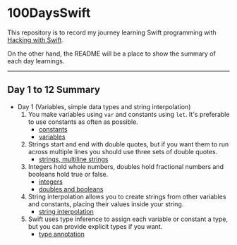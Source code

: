 # 100DaysSwift

This repository is to record my journey learning Swift programming with [Hacking with Swift](https://www.hackingwithswift.com/100).

On the other hand, the README will be a place to show the summary of each day learnings.

---

## Day 1 to 12 Summary

- Day 1 (Variables, simple data types and string interpolation)
    1. You make variables using `var` and constants using `let`. It's preferable to use constants as often as possible.
        - [constants](https://github.com/mofodox/100DaysOfSwift/tree/main/constants.playground)
        - [variables](https://github.com/mofodox/100DaysOfSwift/tree/main/variables.playground)
    2. Strings start and end with double quotes, but if you want them to run across multiple lines you should use three sets of double quotes.
        - [strings, multiline strings](https://github.com/mofodox/100DaysOfSwift/tree/main/strings-integers.playground)
    3. Integers hold whole numbers, doubles hold fractional numbers and booleans hold true or false.
        - [integers](https://github.com/mofodox/100DaysOfSwift/tree/main/strings-integers.playground)
        - [doubles and booleans](https://github.com/mofodox/100DaysOfSwift/tree/main/doubles-booleans.playground)
    4. String interpolation allows you to create strings from other variables and constants, placing their values inside your string.
        - [string interpolation](https://github.com/mofodox/100DaysOfSwift/tree/main/strings-integers.playground)
    5. Swift uses type inference to assign each variable or constant a type, but you can provide explicit types if you want.
        - [type annotation](https://github.com/mofodox/100DaysOfSwift/tree/main/typeannotations.playground)

